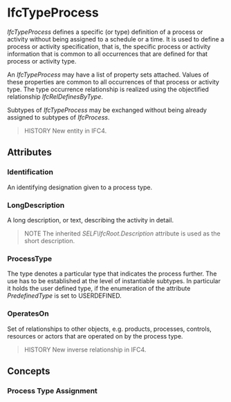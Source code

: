 # IfcTypeProcess

_IfcTypeProcess_ defines a specific (or type) definition of a process or activity without being assigned to a schedule or a time. It is used to define a process or activity specification, that is, the specific process or activity information that is common to all occurrences that are defined for that process or activity type.
<!-- end of short definition -->


An _IfcTypeProcess_ may have a list of property sets attached. Values of these properties are common to all occurrences of that process or activity type. The type occurrence relationship is realized using the objectified relationship _IfcRelDefinesByType_.

Subtypes of _IfcTypeProcess_ may be exchanged without being already assigned to subtypes of _IfcProcess_.

> HISTORY New entity in IFC4.

## Attributes

### Identification
An identifying designation given to a process type.

### LongDescription
A long description, or text, describing the activity in detail.
> NOTE The inherited _SELF\IfcRoot.Description_ attribute is used as the short description.

### ProcessType
The type denotes a particular type that indicates the process further. The use has to be established at the level of instantiable subtypes. In particular it holds the user defined type, if the enumeration of the attribute _PredefinedType_ is set to USERDEFINED.

### OperatesOn
Set of relationships to other objects, e.g. products, processes, controls, resources or actors that are operated on by the process type.
> HISTORY New inverse relationship in IFC4.

## Concepts

### Process Type Assignment



